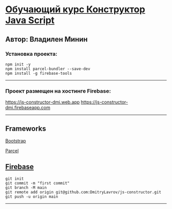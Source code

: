 # [Обучающий курс Конструктор Java Script](https://vladilen.ru/pl/teach/control/lesson/view?id=173535705&editMode=0)

## Автор: Владилен Минин

### Установка проекта:

```
npm init -y
npm install parcel-bundler --save-dev
npm install -g firebase-tools
```

---

### Проект размещен на хостинге Firebase:

https://js-constructor-dmi.web.app
https://js-constructor-dmi.firebaseapp.com

---

## Frameworks

[Bootstrap](https://getbootstrap.com/docs/4.5/getting-started/introduction/)

[Parcel](https://ru.parceljs.org/getting_started.html)

## [Firebase ](https://firebase.google.com/)

```
git init
git commit -m "first commit"
git branch -M main
git remote add origin git@github.com:DmitryLavrov/js-constructor.git
git push -u origin main
```

---
